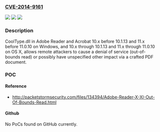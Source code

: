### [CVE-2014-9161](https://cve.mitre.org/cgi-bin/cvename.cgi?name=CVE-2014-9161)
![](https://img.shields.io/static/v1?label=Product&message=n%2Fa&color=blue)
![](https://img.shields.io/static/v1?label=Version&message=n%2Fa&color=blue)
![](https://img.shields.io/static/v1?label=Vulnerability&message=n%2Fa&color=brighgreen)

### Description

CoolType.dll in Adobe Reader and Acrobat 10.x before 10.1.13 and 11.x before 11.0.10 on Windows, and 10.x through 10.1.13 and 11.x through 11.0.10 on OS X, allows remote attackers to cause a denial of service (out-of-bounds read) or possibly have unspecified other impact via a crafted PDF document.

### POC

#### Reference
- http://packetstormsecurity.com/files/134394/Adobe-Reader-X-XI-Out-Of-Bounds-Read.html

#### Github
No PoCs found on GitHub currently.

